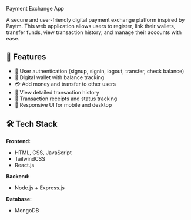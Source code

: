 
Payment Exchange App

A secure and user-friendly digital payment exchange platform inspired by Paytm. This web application allows users to register, link their wallets, transfer funds, view transaction history, and manage their accounts with ease.

## 🚀 Features

- 🔐 User authentication (signup, signin, logout, transfer, check balance)
- 💼 Digital wallet with balance tracking
- 💳 Add money and transfer to other users
- 📄 View detailed transaction history
- 🧾 Transaction receipts and status tracking
- 📱 Responsive UI for mobile and desktop

## 🛠️ Tech Stack

**Frontend:**
- HTML, CSS, JavaScript
- TailwindCSS
- React.js

**Backend:**
- Node.js + Express.js 

**Database:**
- MongoDB 
